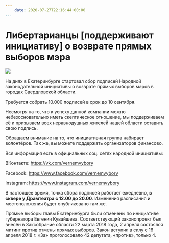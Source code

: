 ```yaml
---
    date: 2020-07-27T22:16:44+00:00
...
```


# Либертарианцы [поддерживают инициативу] о возврате прямых выборов мэра

![​​](https://telegra.ph/file/a2b4614c728dc1b94ab89.jpg)

На днях в Екатеринбурге стартовал сбор подписей Народной законодательной инициативы о возврате прямых выборов мэров в городах Свердловской области. 

Требуется собрать 10.000 подписей в срок до 10 сентября.

Несмотря на то, что к успеху данной компании можно небезосновательно иметь скептическое отношение, мы поддерживаем её и призываем всех неравнодушных жителей нашей области оставить свою подпись.

Обращаем внимание на то, что инициативная группа набирает волонтёров. Так же, вы можете поддержать организаторов финансово.

Вся информация есть в официальных соц. сетях народной инициативы:

ВКонтакте: https://vk.com/vernemvybory

Facebook: https://www.facebook.com/vernemvybory

Instagram: https://www.instagram.com/vernemvybory

В настоящее время, точка сбора подписей работает ежедневно, **в сквере у Драмтеатра с 12.00 до 20.00**. Изменения расписания и местоположения будет опубликовано там же. 

Прямые выборы главы Екатеринбурга были отменены по инициативе губернатора Евгения Кувайшева. Соответствующий законопроект был внесён в Заксобрание области 22 марта 2018 года, 2 апреля состоялся митинг против отмены прямых выборов. Закон вступил в силу с 16 апреля 2018 г. «За» проголосовало 42 депутата, «против», только 4.